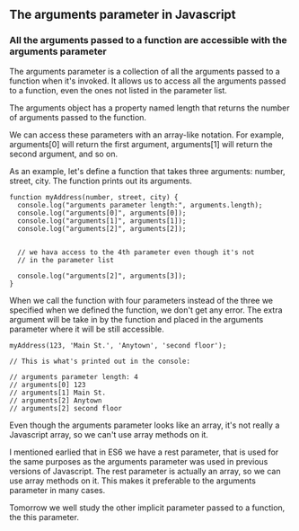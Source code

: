## The arguments parameter in Javascript
### All the arguments passed to a function are accessible with the arguments parameter

The arguments parameter is a collection of all the arguments passed to a function when it's invoked. 
It allows us to access all the arguments passed to a function, even the ones not listed in the parameter list.

The arguments object has a property named length that returns  the number of arguments passed to the function.

We can access these parameters with an array-like notation.
For example, arguments[0] will return the first argument, arguments[1] will return the second argument, and so on.

As an example, let's define a function that takes three arguments: number, street, city.
The function prints out its arguments.

```
function myAddress(number, street, city) {
  console.log("arguments parameter length:", arguments.length);
  console.log("arguments[0]", arguments[0]);
  console.log("arguments[1]", arguments[1]);
  console.log("arguments[2]", arguments[2]);


  // we hava access to the 4th parameter even though it's not
  // in the parameter list

  console.log("arguments[2]", arguments[3]);  
}
```

When we call the function with four parameters instead of the three we specified when we defined the function, we don't get any error. The extra argument will be take in by the function and placed in the arguments parameter where it will be still accessible.

```
myAddress(123, 'Main St.', 'Anytown', 'second floor');

// This is what's printed out in the console:

// arguments parameter length: 4
// arguments[0] 123
// arguments[1] Main St.
// arguments[2] Anytown
// arguments[2] second floor
```

Even though the arguments parameter looks like an array, it's not really a Javascript array, so we can't use array methods on it.

I mentioned earlied that in ES6 we have a rest parameter, that is used for the same purposes as the arguments parameter was used in previous versions of Javascript. The rest parameter is actually an array, so we can use array methods on it. This makes it preferable to the arguments parameter in many cases.

Tomorrow we well study the other implicit parameter passed to a function, the this parameter.
